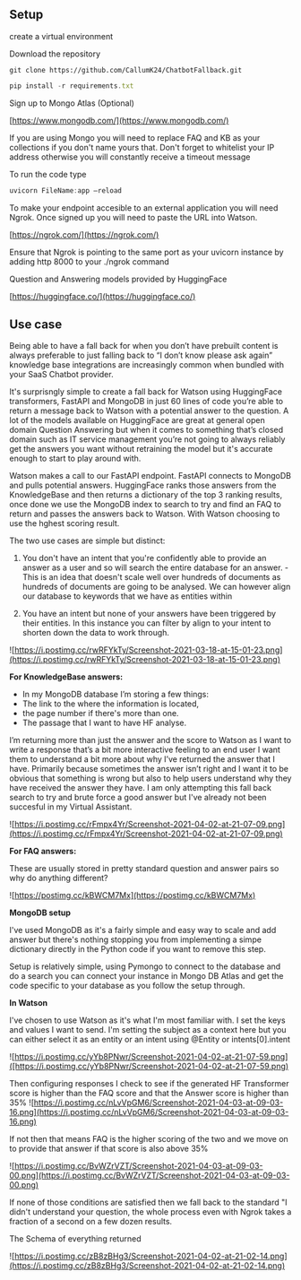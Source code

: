 ## Setup

create a virtual environment

Download the repository 

```
git clone https://github.com/CallumK24/ChatbotFallback.git
```

```jsx
pip install -r requirements.txt
```

Sign up to Mongo Atlas (Optional)

[https://www.mongodb.com/](https://www.mongodb.com/) 

If you are using Mongo you will need to replace FAQ and KB as your collections if you don't name yours that. Don't forget to whitelist your IP address otherwise you will constantly receive a timeout message

To run the code type 

```jsx
uvicorn FileName:app —reload
```

To make your endpoint accesible to an external application you will need Ngrok. Once signed up you will need to paste the URL into Watson.

[https://ngrok.com/](https://ngrok.com/) 

Ensure that Ngrok is pointing to the same port as your uvicorn instance by adding http 8000 to your ./ngrok command

Question and Answering models provided by HuggingFace 

[https://huggingface.co/](https://huggingface.co/)

## **Use case**

Being able to have a fall back for when you don’t have prebuilt content is always preferable to just falling back to “I don’t know please ask again” knowledge base integrations are increasingly common when bundled with your SaaS Chatbot provider.

It's surprisngly simple to create a fall back for Watson using HuggingFace transformers, FastAPI and MongoDB in just 60 lines of code you’re able to return a message back to Watson with a potential answer to the question. A lot of the models available on HuggingFace are great at general open domain Question Answering but when it comes to something that’s closed domain such as IT service management you’re not going to always reliably get the answers you want without retraining the model but it's accurate enough to start to play around with. 

Watson makes a call to our FastAPI endpoint. FastAPI connects to MongoDB and pulls potential answers. HuggingFace ranks those answers from the KnowledgeBase and then returns a dictionary of the top 3 ranking results, once done we use the MongoDB index to search to try and find an FAQ to return and passes the answers back to Watson. With Watson choosing to use the hghest scoring result.

The two use cases are simple but distinct:

1) You don't have an intent that you're confidently able to provide an answer as a user and so will search the entire database for an answer. - This is an idea that doesn't scale well over hundreds of documents as hundreds of documents are going to be analysed. We can however align our database to keywords that we have as entities within 

2) You have an intent but none of your answers have been triggered by their entities. In this instance you can filter by align to your intent to shorten down the data to work through.



![https://i.postimg.cc/rwRFYkTy/Screenshot-2021-03-18-at-15-01-23.png](https://i.postimg.cc/rwRFYkTy/Screenshot-2021-03-18-at-15-01-23.png)

**For KnowledgeBase answers:**

- In my MongoDB database I’m storing a few things:
- The link to the where the information is located,
- the page number if there's more than one.
- The passage that I want to have HF analyse.

I’m returning more than just the answer and the score to Watson as I want to write a response that’s a bit more interactive feeling to an end user I want them to understand a bit more about why I’ve returned the answer that I have. Primarily because sometimes the answer isn’t right and I want it to be obvious that something is wrong but also to help users understand why they have received the answer they have. I am only attempting this fall back search to try and brute force a good answer but I've already not been succesful in my Virtual Assistant. 

![https://i.postimg.cc/rFmpx4Yr/Screenshot-2021-04-02-at-21-07-09.png](https://i.postimg.cc/rFmpx4Yr/Screenshot-2021-04-02-at-21-07-09.png)



**For FAQ answers:**

These are usually stored in pretty standard question and answer pairs so why do anything different?

![https://postimg.cc/kBWCM7Mx](https://postimg.cc/kBWCM7Mx)

**MongoDB setup**

I've used MongoDB as it's a fairly simple and easy way to scale and add answer but there's nothing stopping you from implementing a simpe dictionary directly in the Python code if you want to remove this step. 

Setup is relatively simple, using Pymongo to connect to the database and do a search you can connect your instance in Mongo DB Atlas and get the code specific to your database as you follow the setup through. 


**In Watson**

I've chosen to use Watson as it's what I'm most familiar with. I set the keys and values I want to send. I'm setting the subject as a context here but you can either select it as an entity or an intent using @Entity or intents[0].intent

![https://i.postimg.cc/yYb8PNwr/Screenshot-2021-04-02-at-21-07-59.png]([https://i.postimg.cc/yYb8PNwr/Screenshot-2021-04-02-at-21-07-59.png)

Then configuring responses I check to see if the generated HF Transformer score is higher than the FAQ score and that the Answer score is higher than 35%
![https://i.postimg.cc/nLvVpGM6/Screenshot-2021-04-03-at-09-03-16.png](https://i.postimg.cc/nLvVpGM6/Screenshot-2021-04-03-at-09-03-16.png)


If not then that means FAQ is the higher scoring of the two and we move on to provide that answer if that score is also above 35%

![https://i.postimg.cc/BvWZrVZT/Screenshot-2021-04-03-at-09-03-00.png](https://i.postimg.cc/BvWZrVZT/Screenshot-2021-04-03-at-09-03-00.png)


If none of those conditions are satisfied then we fall back to the standard "I didn't understand your question, the whole process even with Ngrok takes a fraction of a second on a few dozen results.

The Schema of everything returned

![https://i.postimg.cc/zB8zBHg3/Screenshot-2021-04-02-at-21-02-14.png](https://i.postimg.cc/zB8zBHg3/Screenshot-2021-04-02-at-21-02-14.png)






